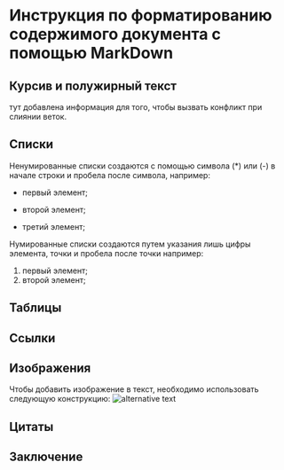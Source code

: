 # Инструкция по форматированию содержимого документа с помощью MarkDown
## Курсив и полужирный текст
тут добавлена информация для того, чтобы вызвать конфликт при слиянии веток.
## Списки
Ненумированные списки создаются с помощью символа (*) или (-) в начале строки и пробела после символа, например:
* первый элемент;
- второй элемент;
* третий элемент;

Нумированные списки создаются путем указания лишь цифры элемента, точки и пробела после точки например:
1. первый элемент;
2. второй элемент;
## Таблицы
## Ссылки
## Изображения
Чтобы добавить изображение в текст, необходимо использовать следующую конструкцию:
![alternative text](phone.jpg)
## Цитаты
## Заключение